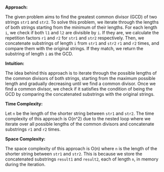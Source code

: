 **Approach:**

The given problem aims to find the greatest common divisor (GCD) of two strings `str1` and `str2`. To solve this problem, we iterate through the lengths of both strings starting from the minimum of their lengths. For each length `i`, we check if both `l1` and `l2` are divisible by `i`. If they are, we calculate the repetition factors `r1` and `r2` for `str1` and `str2` respectively. Then, we concatenate substrings of length `i` from `str1` and `str2` `r1` and `r2` times, and compare them with the original strings. If they match, we return the substring of length `i` as the GCD.

**Intuition:**

The idea behind this approach is to iterate through the possible lengths of the common divisors of both strings, starting from the maximum possible length and gradually decreasing until we find a common divisor. Once we find a common divisor, we check if it satisfies the condition of being the GCD by comparing the concatenated substrings with the original strings.

**Time Complexity:**

Let `n` be the length of the shorter string between `str1` and `str2`. The time complexity of this approach is O(n^2) due to the nested loop where we iterate over all possible lengths of the common divisors and concatenate substrings `r1` and `r2` times.

**Space Complexity:**

The space complexity of this approach is O(n) where `n` is the length of the shorter string between `str1` and `str2`. This is because we store the concatenated substrings `result1` and `result2`, each of length `n`, in memory during the iteration.